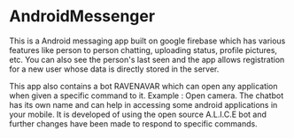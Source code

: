 # AndroidMessenger
This is a Android messaging app built on google firebase which has various features like person to person chatting, uploading status, profile pictures, etc. You can also see the person's last seen and the app allows registration for a new user whose data is directly stored in the server.

This app also contains a bot RAVENAVAR which can open any application when given a specific command to it. Example : Open camera.
The chatbot has its own name and can help in accessing some android applications in your mobile. It is developed of using the open source A.L.I.C.E bot and further changes have been made to respond to specific commands.

